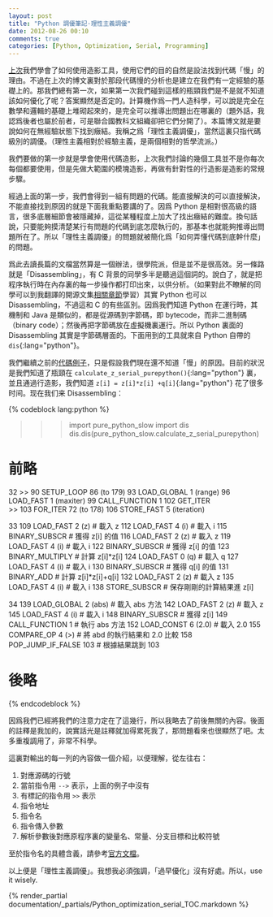 ```yaml
---
layout: post
title: "Python 調優筆記·理性主義調優"
date: 2012-08-26 00:10
comments: true
categories: [Python, Optimization, Serial, Programming]
---
```


[上次](https://conanblog.me/blog/optimization/programming/python/serial/2012/07/25/python-optimization-2-profiling/)我們學會了如何使用造影工具，使用它們的目的自然是設法找到代碼「慢」的理由。不過在上次的博文裏對於那段代碼慢的分析也是建立在我們有一定經驗的基礎上的。那我們總有第一次，如果第一次我們碰到這樣的瓶頸我們是不是就不知道該如何優化了呢？答案顯然是否定的。計算機作爲一門人造科學，可以說是完全在數學和邏輯的基礎上堆砌起來的，是完全可以推導出問題出在哪裏的（題外話，我認爲後者也屬於前者，可是聯合國教科文組織卻把它們分開了）。本篇博文就是要說如何在無經驗狀態下找到癥結。我稱之爲「理性主義調優」，當然這裏只指代碼級別的調優。（理性主義相對於經驗主義，是兩個相對的哲學流派。）<!--more-->

我們要做的第一步就是學會使用代碼造影，上次我們討論的幾個工具並不是你每次每個都要使用，但是先做大範圍的模塊造影，再做有針對性的行造影是造影的常規步驟。

經過上面的第一步，我們會得到一組有問題的代碼。能直接解決的可以直接解決，不能直接找到原因的就是下面我重點要講的了。因爲 Python 是相對很高級的語言，很多底層細節會被隱藏掉，這從某種程度上加大了找出癥結的難度。換句話說，只要能夠摸清楚某行有問題的代碼到底怎麼執行的，那基本也就能夠推導出問題所在了。所以「理性主義調優」的問題就被簡化爲「如何弄懂代碼到底幹什麼」的問題。

爲此去讀長篇的文檔當然算是一個辦法，很學院派，但是並不是很高效。另一條路就是「Disassembling」，有 C 背景的同學多半是聽過這個詞的。說白了，就是把程序執行時在內存裏的每一步操作都打印出來，以供分析。（如果對此不瞭解的同學可以到我翻譯的開源文集[相關章節](http://www.conanblog.me/Unix-as-IDE-CN/html/compiling.html#id3)學習）其實 Python 也可以 Disassembling，不過這和 C 的有些區別。因爲我們知道 Python 在運行時，其機制和 Java 是類似的，都是從源碼到字節碼，即
bytecode，而非二進制碼（binary code）；然後再把字節碼放在虛擬機裏運行。所以 Python 裏面的 Disassembling 其實是字節碼層面的。下面用到的工具就來自 Python 自帶的 `dis`{:lang="python"}。

我們繼續之前的[代碼例子](https://raw.github.com/ianozsvald/HighPerformancePython_PyCon2012/master/mandelbrot/pure_python/pure_python_slow.py)，只是假設我們現在還不知道「慢」的原因。目前的狀況是我們知道了瓶頸在 `calculate_z_serial_purepython()`{:lang="python"} 裏，並且通過行造影，我們知道 `z[i] = z[i]*z[i] +q[i]`{:lang="python"} 花了很多时间。现在我们来 Disassembling：

{% codeblock lang:python %}
>>> import pure_python_slow
>>> import dis
>>> dis.dis(pure_python_slow.calculate_z_serial_purepython)
# 前略
 
 32     >>   90 SETUP_LOOP              86 (to 179)
             93 LOAD_GLOBAL              1 (range)
             96 LOAD_FAST                1 (maxiter)
             99 CALL_FUNCTION            1
            102 GET_ITER            
        >>  103 FOR_ITER                72 (to 178)
            106 STORE_FAST               5 (iteration)

 33         109 LOAD_FAST                2 (z)   # 載入 z
            112 LOAD_FAST                4 (i)   # 載入 i
            115 BINARY_SUBSCR                    # 獲得 z[i] 的值
            116 LOAD_FAST                2 (z)   # 載入 z
            119 LOAD_FAST                4 (i)   # 載入 i
            122 BINARY_SUBSCR                    # 獲得 z[i] 的值
            123 BINARY_MULTIPLY                  # 計算 z[i]*z[i]
            124 LOAD_FAST                0 (q)   # 載入 q
            127 LOAD_FAST                4 (i)   # 載入 i
            130 BINARY_SUBSCR                    # 獲得 q[i] 的值
            131 BINARY_ADD                       # 計算 z[i]*z[i]+q[i]
            132 LOAD_FAST                2 (z)   # 載入 z
            135 LOAD_FAST                4 (i)   # 載入 i
            138 STORE_SUBSCR                     # 保存剛剛的計算結果進 z[i]

 34         139 LOAD_GLOBAL              2 (abs) # 載入 abs 方法
            142 LOAD_FAST                2 (z)   # 載入 z
            145 LOAD_FAST                4 (i)   # 載入 i
            148 BINARY_SUBSCR                    # 獲得 z[i]
            149 CALL_FUNCTION            1       # 執行 abs 方法
            152 LOAD_CONST               6 (2.0) # 載入 2.0
            155 COMPARE_OP               4 (>)   # 將 abd 的執行結果和 2.0 比較
            158 POP_JUMP_IF_FALSE      103       # 根據結果跳到 103

# 後略
{% endcodeblock %}

因爲我們已經將我們的注意力定在了這幾行，所以我略去了前後無關的內容。後面的註釋是我加的，說實話光是註釋就加得累死我了，那問題看來也很顯然了吧。太多重複調用了，非常不科學。

這裏對輸出的每一列的內容做一個介紹，以便理解，從左往右：

1. 對應源碼的行號
2. 當前指令用 `-->` 表示，上面的例子中沒有
3. 有標記的指令用 `>>` 表示
4. 指令地址
5. 指令名
6. 指令傳入參數
7. 解析參數後對應原程序裏的變量名、常量、分支目標和比較符號

至於指令名的具體含義，請參考[官方文檔](http://docs.python.org/library/dis.html#python-bytecode-instructions)。

以上便是「理性主義調優」。我想我必須強調，「過早優化」沒有好處。所以，use it wisely.

{% render_partial documentation/_partials/Python_optimization_serial_TOC.markdown %}
